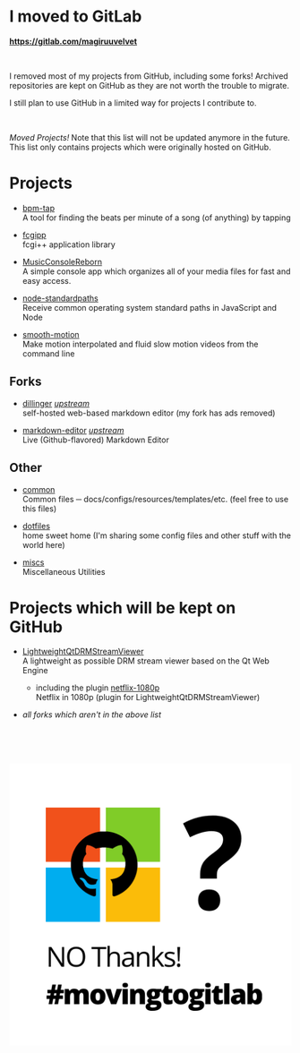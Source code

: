 # I moved to GitLab

**https://gitlab.com/magiruuvelvet**

<br>

I removed most of my projects from GitHub, including some forks!
Archived repositories are kept on GitHub as they are not worth the trouble to migrate.

I still plan to use GitHub in a limited way for projects I contribute to.

<br>

*Moved Projects!* Note that this list will not be updated anymore in the future. This list only contains projects which were originally hosted on GitHub.

# Projects

 - [bpm-tap](https://gitlab.com/magiruuvelvet/bpm-tap) <br>
   A tool for finding the beats per minute of a song (of anything) by tapping

 - [fcgipp](https://gitlab.com/magiruuvelvet/fcgipp) <br>
   fcgi++ application library

 - [MusicConsoleReborn](https://gitlab.com/magiruuvelvet/MusicConsoleReborn) <br>
   A simple console app which organizes all of your media files for fast and easy access.

 - [node-standardpaths](https://gitlab.com/magiruuvelvet/node-standardpaths) <br>
   Receive common operating system standard paths in JavaScript and Node

 - [smooth-motion](https://gitlab.com/magiruuvelvet/smooth-motion) <br>
   Make motion interpolated and fluid slow motion videos from the command line

## Forks

 - [dillinger](https://gitlab.com/magiruuvelvet/dillinger) [*upstream*](https://github.com/joemccann/dillinger) <br>
   self-hosted web-based markdown editor (my fork has ads removed)

 - [markdown-editor](https://gitlab.com/magiruuvelvet/markdown-editor) [*upstream*](https://github.com/jbt/markdown-editor) <br>
   Live (Github-flavored) Markdown Editor

## Other

 - [common](https://gitlab.com/magiruuvelvet/common) <br>
   Common files ─ docs/configs/resources/templates/etc. (feel free to use this files)

 - [dotfiles](https://gitlab.com/magiruuvelvet/dotfiles) <br>
   home sweet home (I'm sharing some config files and other stuff with the world here)

 - [miscs](https://gitlab.com/magiruuvelvet/miscs) <br>
   Miscellaneous Utilities


# Projects which will be kept on GitHub

 - [LightweightQtDRMStreamViewer](https://github.com/magiruuvelvet/LightweightQtDRMStreamViewer) <br>
   A lightweight as possible DRM stream viewer based on the Qt Web Engine

   - including the plugin [netflix-1080p](https://github.com/magiruuvelvet/netflix-1080p) <br>
     Netflix in 1080p (plugin for LightweightQtDRMStreamViewer)

 - *all forks which aren't in the above list*


<br>
<br>
<br>

![Moved to GitLab](movingtogitlab.png)
